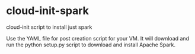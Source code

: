 # cloud-init-spark
cloud-init script to install just spark

Use the YAML file for post creation script for your VM. It will download and run the python setup.py script to download and install Apache Spark.
